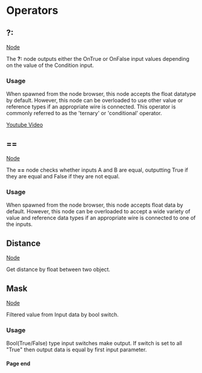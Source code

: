 # Operators

<!-- panels:start -->
<!-- div:title-panel -->
## ?:

<!-- div:right-panel -->
[Node](-/protoflux/_template/nodes/Root/Operators/README.md#ProtoFlux.Runtimes.Execution.Nodes.ValueConditional`1 ':include')

<!-- div:left-panel -->
The **?:** node outputs either the OnTrue or OnFalse input values
depending on the value of the Condition input.

### Usage

When spawned from the node browser, this node accepts the float datatype
by default. However, this node can be overloaded to use other value or
reference types if an appropriate wire is connected. This operator is
commonly referred to as the 'ternary' or 'conditional' operator.

[Youtube Video](https://www.youtube-nocookie.com/embed/qIHwqWjaeyU ':include :type=iframe')
<!-- panels:end -->

<!-- panels:start -->
<!-- div:title-panel -->
## ==

<!-- div:right-panel -->
[Node](-/protoflux/_template/nodes/Root/Operators/README.md#ProtoFlux.Runtimes.Execution.Nodes.ValueEquals`1 ':include')

<!-- div:left-panel -->
The **==** node checks whether inputs A and B are equal, outputting True if they are equal and False if they are not equal.

### Usage

When spawned from the node browser, this node accepts float data by default. However, this node can be overloaded to accept a wide variety of value and reference data types if an appropriate wire is connected to one of the inputs.
<!-- panels:end -->

<!-- panels:start -->
<!-- div:title-panel -->
## Distance

<!-- div:right-panel -->
[Node](-/protoflux/_template/nodes/Root/Operators/README.md#ProtoFlux.Runtimes.Execution.Nodes.Operators.Distance_Float ':include')

<!-- div:left-panel -->
Get distance by float between two object.
<!-- panels:end -->

<!-- panels:start -->
<!-- div:title-panel -->
## Mask

<!-- div:right-panel -->
[Node](-/protoflux/_template/nodes/Root/Operators/README.md#ProtoFlux.Runtimes.Execution.Nodes.Operators.Mask_Uint2 ':include')

<!-- div:left-panel -->
Filtered value from Input data by bool switch.

### Usage

Bool(True/False) type input switches make output. If switch is set to all "True" then output data is equal by first input parameter.

<!-- ### Example

\[1, 2\] is True side and \[3, 4\] is False side. Top switch is True. So getting top data(1) from True side. And bottom switch is set to False this is get bottom data(4) from False side. -->
<!-- panels:end -->

#### Page end
